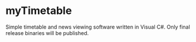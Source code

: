 # myTimetable
Simple timetable and news viewing software written in Visual C#.
Only final release binaries will be published.
